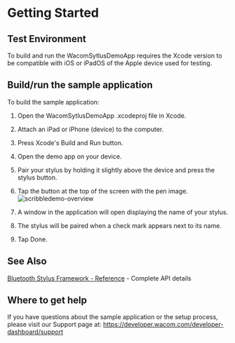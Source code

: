 # Getting Started

## Test Environment
To build and run the WacomSytlusDemoApp requires the Xcode version to be compatible with iOS or iPadOS of the Apple device used for testing.

## Build/run the sample application    
To build the sample application:

1. Open the WacomSytlusDemoApp .xcodeproj file in Xcode.
2. Attach an iPad or iPhone (device) to the computer.
3. Press Xcode's Build and Run button.
4. Open the demo app on your device.
5. Pair your stylus by holding it slightly above the device and press the stylus button.
6. Tap the button at the top of the screen with the pen image. ![scribbledemo-overview](https://github.com/cbwinchild-devdocs/mobile-stylus-ios-sample-code-docs/blob/master/Wacom%20Stylus%20Demo%20App%20iOS/Media/sc-gs-pen.png)
 
7. A window in the application will open displaying the name of your stylus.
8. The stylus will be paired when a check mark appears next to its name.
9. Tap Done.

## See Also
[Bluetooth Stylus Framework - Reference](https://developer-docs.wacom.com/bluetooth-stylus/docs/bsf-reference) - Complete API details

## Where to get help
If you have questions about the sample application or the setup process, please visit our Support page at: https://developer.wacom.com/developer-dashboard/support 
